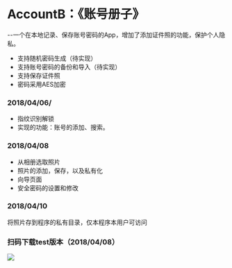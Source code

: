 # AccountB：《账号册子》
--一个在本地记录、保存账号密码的App，增加了添加证件照的功能，保护个人隐私。

* 支持随机密码生成（待实现）
* 支持账号密码的备份和导入（待实现）
* 支持保存证件照
* 密码采用AES加密

### 2018/04/06/
* 指纹识别解锁
* 实现的功能：账号的添加、搜索。
### 2018/04/08
* 从相册选取照片
* 照片的添加，保存，以及私有化
* 向导页面
* 安全密码的设置和修改

### 2018/04/10
将照片存到程序的私有目录，仅本程序本用户可访问


### 扫码下载test版本（2018/04/08）
![](https://i.imgur.com/rGdCmYs.png)
